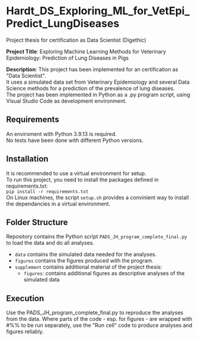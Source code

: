 # Hardt_DS_Exploring_ML_for_VetEpi_Predict_LungDiseases
Project thesis for certification as Data Scientist (Digethic)  
    
**Project Title**: Exploring Machine Learning Methods for Veterinary Epidemiology: Prediction of Lung Diseases in Pigs


**Description**: 
This project has been implemented for an certification as "Data Scientist".  
It uses a simulated data set from Veterinary Epidemiology and several Data Science methods for a prediction of the prevalence of lung diseases.  
The project has been implemented in Python as a .py program script, using Visual Studio Code as development environment.  

## Requirements
An enviroment with Python 3.9.13 is required.  
No tests have been done with different Python versions.
## Installation
It is recommended to use a virtual environment for setup.  
To run this project, you need to install the packages defined in requirements.txt:  
```pip install -r requirements.txt```   
On Linux machines, the script ```setup.sh``` provides a convinient way to install the dependancies in a virtual environment.

## Folder Structure
Repository contains the Python script ```PADS_JH_program_complete_final.py``` to load the data and do all analyses.
+ ```data``` contains the simulated data needed for the analyses.
+ ```figures``` contains the figures produced with the program.
+ ```supplement``` contains additional material of the project thesis:
    + ```figures```:
      contains additional figures as descriptive analyses of the simulated data

## Execution
Use the PADS_JH_program_complete_final.py to reproduce the analyses from the data.
Where parts of the code - esp. for figures - are wrapped with #%% to be run separately, use the "Run cell" code to produce analyses and figures reliably.  
